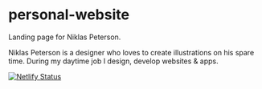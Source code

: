 # personal-website
Landing page for Niklas Peterson.

Niklas Peterson is a designer who loves to create illustrations on his spare time. During my daytime job I design, develop websites & apps.

[![Netlify Status](https://api.netlify.com/api/v1/badges/a99a8993-3c88-4f89-a0ff-8ccae3ea01f9/deploy-status)](https://app.netlify.com/sites/niklaspeterson/deploys)
